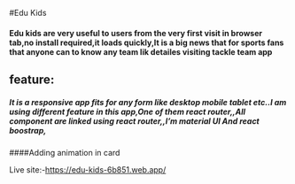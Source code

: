 

#Edu Kids

#### Edu kids are very useful to users from the very first visit in browser tab,no install required,it loads quickly,It is a big news that for sports fans that anyone can to know any team lik detailes visiting tackle team app

##  feature:
##### It is a responsive app fits for any form like desktop mobile tablet etc..I am using different feature in this app,One of them react router,,All component are linked using  react router,,I’m material UI And react boostrap,
####Adding animation in card

Live site:-https://edu-kids-6b851.web.app/
